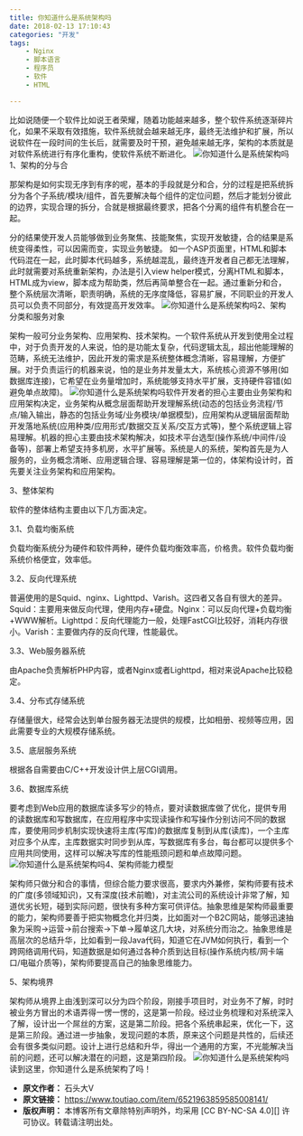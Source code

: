 ```yaml
---
title: 你知道什么是系统架构吗
date: 2018-02-13 17:10:43
categories: "开发"
tags:
	- Nginx
	- 脚本语言
	- 程序员
	- 软件
	- HTML

---
```


比如说随便一个软件比如说王者荣耀，随着功能越来越多，整个软件系统逐渐碎片化，如果不采取有效措施，软件系统就会越来越无序，最终无法维护和扩展，所以说软件在一段时间的生长后，就需要及时干预，避免越来越无序，架构的本质就是对软件系统进行有序化重构，使软件系统不断进化。
![你知道什么是系统架构吗][6JVM-UZEJ-VB3A.jpg]1、架构的分与合

那架构是如何实现无序到有序的呢，基本的手段就是分和合，分的过程是把系统拆分为各个子系统/模块/组件，首先要解决每个组件的定位问题，然后才能划分彼此的边界，实现合理的拆分，合就是根据最终要求，把各个分离的组件有机整合在一起。

分的结果使开发人员能够做到业务聚焦、技能聚焦，实现开发敏捷，合的结果是系统变得柔性，可以因需而变，实现业务敏捷。 如一个ASP页面里，HTML和脚本代码混在一起，此时脚本代码越多，系统越混乱，最终连开发者自己都无法理解，此时就需要对系统重新架构，办法是引入view helper模式，分离HTML和脚本，HTML成为view，脚本成为帮助类，然后再简单整合在一起。通过重新分和合，整个系统层次清晰，职责明确，系统的无序度降低，容易扩展，不同职业的开发人员可以负责不同部分，有效提高开发效率。
![你知道什么是系统架构吗][JMVA-BBQN-7ZAM.jpg]2、架构分类和服务对象

架构一般可分业务架构、应用架构、技术架构。一个软件系统从开发到使用全过程中，对于负责开发的人来说，怕的是功能太复杂，代码逻辑太乱，超出他能理解的范畴，系统无法维护，因此开发的需求是系统整体概念清晰，容易理解，方便扩展。对于负责运行的机器来说，怕的是业务并发量太大，系统核心资源不够用(如数据库连接)，它希望在业务量增加时，系统能够支持水平扩展，支持硬件容错(如避免单点故障)。
![你知道什么是系统架构吗][2IRQ-MRZI-Y2AR.jpg]软件开发者的担心主要由业务架构和应用架构决定，业务架构从概念层面帮助开发理解系统(动态的包括业务流程/节点/输入输出，静态的包括业务域/业务模块/单据模型)，应用架构从逻辑层面帮助开发落地系统(应用种类/应用形式/数据交互关系/交互方式等)，整个系统逻辑上容易理解。机器的担心主要由技术架构解决，如技术平台选型(操作系统/中间件/设备等)，部署上希望支持多机房，水平扩展等。系统是人的系统，架构首先是为人服务的，业务概念清晰、应用逻辑合理、容易理解是第一位的，体架构设计时，首先要关注业务架构和应用架构。

3、整体架构

软件的整体结构主要由以下几方面决定。

3.1、负载均衡系统

负载均衡系统分为硬件和软件两种，硬件负载均衡效率高，价格贵。软件负载均衡系统价格便宜，效率低。

3.2、反向代理系统

普遍使用的是Squid、nginx、Lighttpd、Varish。这四者又各自有很大的差异。Squid：主要用来做反向代理，使用内存+硬盘。Nginx：可以反向代理+负载均衡+WWW解析。Lighttpd：反向代理能力一般，处理FastCGI比较好，消耗内存很小。Varish：主要做内存的反向代理，性能最优。

3.3、Web服务器系统

由Apache负责解析PHP内容，或者Nginx或者Lighttpd，相对来说Apache比较稳定。

3.4、分布式存储系统

存储量很大，经常会达到单台服务器无法提供的规模，比如相册、视频等应用，因此需要专业的大规模存储系统。

3.5、底层服务系统

根据各自需要由C/C++开发设计供上层CGI调用。

3.6、数据库系统

要考虑到Web应用的数据库读多写少的特点，要对读数据库做了优化，提供专用的读数据库和写数据库，在应用程序中实现读操作和写操作分别访问不同的数据库，要使用同步机制实现快速将主库(写库)的数据库复制到从库(读库)，一个主库对应多个从库，主库数据实时同步到从库，写数据库有多台，每台都可以提供多个应用共同使用，这样可以解决写库的性能瓶颈问题和单点故障问题。
![你知道什么是系统架构吗][RU3I-VABB-J3UR.jpg]4、架构师能力模型

架构师只做分和合的事情，但综合能力要求很高，要求内外兼修，架构师要有技术的广度(多领域知识)，又有深度(技术前瞻)，对主流公司的系统设计非常了解，知道优劣长短，碰到实际问题，很快有多种方案可供评估。抽象思维是架构师最重要的能力，架构师要善于把实物概念化并归类，比如面对一个B2C网站，能够迅速抽象为采购->运营->前台搜索->下单->履单这几大块，对系统分而治之。抽象思维是高层次的总结升华，比如看到一段Java代码，知道它在JVM如何执行，看到一个跨网络调用代码，知道数据是如何通过各种介质到达目标(操作系统内核/网卡端口/电磁介质等)，架构师要提高自己的抽象思维能力。

5、架构境界

架构师从境界上由浅到深可以分为四个阶段，刚接手项目时，对业务不了解，时时被业务方冒出的术语弄得一愣一愣的，这是第一阶段。经过业务梳理和对系统深入了解，设计出一个屌丝的方案，这是第二阶段。把各个系统串起来，优化一下，这是第三阶段。通过进一步抽象，发现问题的本质，原来这个问题是共性的，后续还会有很多类似问题。设计上进行总结和升华，得出一个通用的方案，不光能解决当前的问题，还可以解决潜在的问题，这是第四阶段。
![你知道什么是系统架构吗][IYNQ-FQFY-RYVR.jpg]读到这里，你知道什么是系统架构了吗！


[6JVM-UZEJ-VB3A.jpg]: static/resources/crawler/6JVM-UZEJ-VB3A.jpg
[JMVA-BBQN-7ZAM.jpg]: static/resources/crawler/JMVA-BBQN-7ZAM.jpg
[2IRQ-MRZI-Y2AR.jpg]: static/resources/crawler/2IRQ-MRZI-Y2AR.jpg
[RU3I-VABB-J3UR.jpg]: static/resources/crawler/RU3I-VABB-J3UR.jpg
[IYNQ-FQFY-RYVR.jpg]: static/resources/crawler/IYNQ-FQFY-RYVR.jpg
 *  **原文作者：** 石头大V
 *  **原文链接：** https://www.toutiao.com/item/6521963859585008141/
 *  **版权声明：** 本博客所有文章除特别声明外，均采用 [CC BY-NC-SA 4.0][] 许可协议。转载请注明出处。
